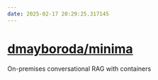 ```yaml
---
date: 2025-02-17 20:29:25.317145
---
```


# [dmayboroda/minima](https://github.com/dmayboroda/minima)

On-premises conversational RAG with containers